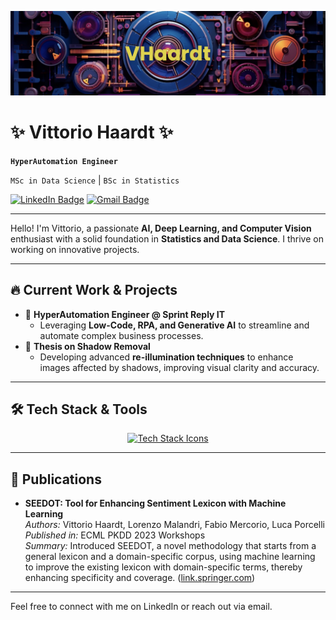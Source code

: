 ![Profile Banner](https://github.com/VHaardt/VHaardt/blob/main/banner.png)

# ✨ **Vittorio Haardt** ✨
**`HyperAutomation Engineer`**

`MSc in Data Science` | `BSc in Statistics`

[![LinkedIn Badge](https://img.shields.io/badge/-VittorioHaardt-blue?style=flat&logo=Linkedin&logoColor=white&link=https://www.linkedin.com/in/vittorio-haardt-4091211b3)](https://www.linkedin.com/in/vittorio-haardt-4091211b3)
[![Gmail Badge](https://img.shields.io/badge/-vittoriohaardt@gmail.com-c14438?style=flat&logo=Gmail&logoColor=white&link=mailto:vittoriohaardt@gmail.com)](mailto:vittoriohaardt@gmail.com)

---

Hello! I'm Vittorio, a passionate **AI, Deep Learning, and Computer Vision** enthusiast with a solid foundation in **Statistics and Data Science**. I thrive on working on innovative projects.

---

## 🔥 **Current Work & Projects**
- 🏢 **HyperAutomation Engineer @ Sprint Reply IT**
  - Leveraging **Low-Code, RPA, and Generative AI** to streamline and automate complex business processes.
- 📖 **Thesis on Shadow Removal**
  - Developing advanced **re-illumination techniques** to enhance images affected by shadows, improving visual clarity and accuracy.

---

## 🛠 **Tech Stack & Tools**

<p align="center">
  <a href="https://skillicons.dev">
    <img src="https://skillicons.dev/icons?i=python,r,pytorch,tensorflow,opencv,matlab,mongodb,mysql,github" alt="Tech Stack Icons"/>
  </a>
</p>

---

## 📖 **Publications**
- **SEEDOT: Tool for Enhancing Sentiment Lexicon with Machine Learning**  
  *Authors:* Vittorio Haardt, Lorenzo Malandri, Fabio Mercorio, Luca Porcelli  
  *Published in:* ECML PKDD 2023 Workshops  
  *Summary:* Introduced SEEDOT, a novel methodology that starts from a general lexicon and a domain-specific corpus, using machine learning to improve the existing lexicon with domain-specific terms, thereby enhancing specificity and coverage. ([link.springer.com](https://link.springer.com/chapter/10.1007/978-3-031-74633-8_28?utm_source=chatgpt.com))

---

Feel free to connect with me on LinkedIn or reach out via email.
